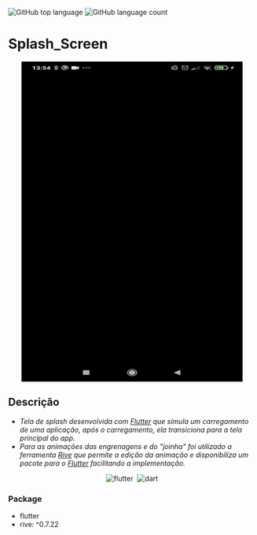 ![GitHub top language](https://img.shields.io/github/languages/top/endleyson/Flutter?style=for-the-badge)
![GitHub language count](https://img.shields.io/github/languages/count/endleyson/flutter?color=1&style=for-the-badge)
# Splash_Screen

<p align="center">
  <img align="center" alt="splash-screen" width="450" height="650" src="to_readme/SplashScreen.gif" style="max-width:100%;max-height:100%;">
</p>


## Descrição
* *Tela de splash desenvolvida com [Flutter](https://flutter.dev/) que simula um carregamento de uma aplicação, após o carregamento, ela transiciona para a tela principal do app.*
* *Para as animações das engrenagens e do "joinha" foi utilizado a ferramenta [Rive](https://rive.app/) que permite a edição da animação e disponibiliza um pacote
para o [Flutter](https://flutter.dev/) facilitando a implementação.*

<p align="center">
<img src="https://cdn.jsdelivr.net/gh/devicons/devicon/icons/flutter/flutter-original.svg" alt="flutter" widtf="40" height="40" style="max-width:100%;margin: 0 2px;"></img>
<img src="https://cdn.jsdelivr.net/gh/devicons/devicon/icons/dart/dart-original.svg" alt="dart" widtf="40" height="40" style="max-width:100%;margin: 0 2px;"></img>
</p>

### Package
- flutter
- rive: ^0.7.22

